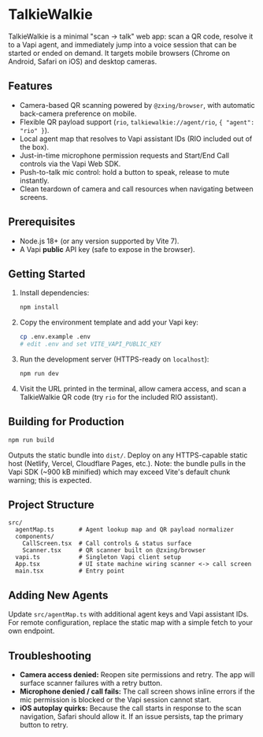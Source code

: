 # TalkieWalkie

TalkieWalkie is a minimal "scan -> talk" web app: scan a QR code, resolve it to a Vapi agent, and immediately jump into a voice session that can be started or ended on demand. It targets mobile browsers (Chrome on Android, Safari on iOS) and desktop cameras.

## Features
- Camera-based QR scanning powered by `@zxing/browser`, with automatic back-camera preference on mobile.
- Flexible QR payload support (`rio`, `talkiewalkie://agent/rio`, `{ "agent": "rio" }`).
- Local agent map that resolves to Vapi assistant IDs (RIO included out of the box).
- Just-in-time microphone permission requests and Start/End Call controls via the Vapi Web SDK.
- Push-to-talk mic control: hold a button to speak, release to mute instantly.
- Clean teardown of camera and call resources when navigating between screens.

## Prerequisites
- Node.js 18+ (or any version supported by Vite 7).
- A Vapi **public** API key (safe to expose in the browser).

## Getting Started
1. Install dependencies:
   ```bash
   npm install
   ```
2. Copy the environment template and add your Vapi key:
   ```bash
   cp .env.example .env
   # edit .env and set VITE_VAPI_PUBLIC_KEY
   ```
3. Run the development server (HTTPS-ready on `localhost`):
   ```bash
   npm run dev
   ```
4. Visit the URL printed in the terminal, allow camera access, and scan a TalkieWalkie QR code (try `rio` for the included RIO assistant).

## Building for Production
```bash
npm run build
```
Outputs the static bundle into `dist/`. Deploy on any HTTPS-capable static host (Netlify, Vercel, Cloudflare Pages, etc.). Note: the bundle pulls in the Vapi SDK (~900 kB minified) which may exceed Vite's default chunk warning; this is expected.

## Project Structure
```
src/
  agentMap.ts       # Agent lookup map and QR payload normalizer
  components/
    CallScreen.tsx  # Call controls & status surface
    Scanner.tsx     # QR scanner built on @zxing/browser
  vapi.ts           # Singleton Vapi client setup
  App.tsx           # UI state machine wiring scanner <-> call screen
  main.tsx          # Entry point
```

## Adding New Agents
Update `src/agentMap.ts` with additional agent keys and Vapi assistant IDs. For remote configuration, replace the static map with a simple fetch to your own endpoint.

## Troubleshooting
- **Camera access denied:** Reopen site permissions and retry. The app will surface scanner failures with a retry button.
- **Microphone denied / call fails:** The call screen shows inline errors if the mic permission is blocked or the Vapi session cannot start.
- **iOS autoplay quirks:** Because the call starts in response to the scan navigation, Safari should allow it. If an issue persists, tap the primary button to retry.
